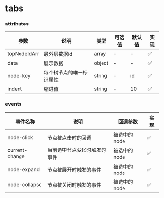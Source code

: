 # tabs

### attributes
| 参数      | 说明          | 类型      | 可选值                           | 默认值  | 实现 |
|---------- |-------------- |---------- |--------------------------------  |-------- |-------- |
| topNodeIdArr | 最外层数据id | array | - | - | ✅ |
| data | 展示数据 | object | - | - | ✅ |
| node-key | 每个树节点的唯一标识属性 | string | - | id | ✅ |
| indent | 缩进值 | string | - | 10 | ✅ |

### events
| 事件名称 | 说明 | 回调参数 | 实现 |
|---------|--------|---------|-------- |
| node-click | 节点被点击时的回调 | 被选中的node | ✅ |
| current-change | 当前选中节点变化时触发的事件 | 被选中的node | ✅ |
| node-expand | 节点被展开时触发的事件 | 被选中的node | ✅ |
| node-collapse | 节点被关闭时触发的事件 | 被选中的node | ✅ |

